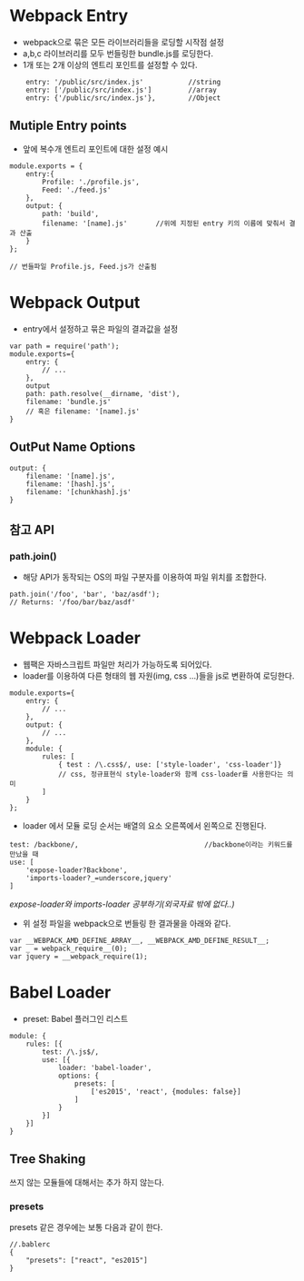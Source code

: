 Webpack Entry
====
* webpack으로 묶은 모든 라이브러리들을 로딩할 시작점 설정
* a,b,c 라이브러리를 모두 번들링한 bundle.js를 로딩한다.
* 1개 또는 2개 이상의 엔트리 포인트를 설정할 수 있다.
```
    entry: '/public/src/index.js'           //string
    entry: ['/public/src/index.js']         //array
    entry: {'/public/src/index.js'},        //Object
```

Mutiple Entry points
---
* 앞에 복수개 엔트리 포인트에 대한 설정 예시
```
module.exports = {
    entry:{
        Profile: './profile.js',
        Feed: './feed.js'
    },
    output: {
        path: 'build',
        filename: '[name].js'       //위에 지정된 entry 키의 이름에 맞춰서 결과 산출
    }
};

// 번들파일 Profile.js, Feed.js가 산출됨
```

Webpack Output
===
* entry에서 설정하고 묶은 파일의 결과값을 설정
```
var path = require('path');
module.exports={
    entry: {
        // ...
    },
    output
    path: path.resolve(__dirname, 'dist'),
    filename: 'bundle.js'
    // 혹은 filename: '[name].js'
}
```

OutPut Name Options
----
```
output: {
    filename: '[name].js',
    filename: '[hash].js',
    filename: '[chunkhash].js'
}
```

참고 API
---
### path.join()
* 해당 API가 동작되는 OS의 파일 구분자를 이용하여 파일 위치를 조합한다.
```
path.join('/foo', 'bar', 'baz/asdf');
// Returns: '/foo/bar/baz/asdf'
```

Webpack Loader
====
* 웹팩은 자바스크립트 파일만 처리가 가능하도록 되어있다.
* loader를 이용하여 다른 형태의 웹 자원(img, css ...)들을 js로 변환하여 로딩한다.
```
module.exports={
    entry: {
        // ...
    },
    output: {
        // ...
    },
    module: {
        rules: [
            { test : /\.css$/, use: ['style-loader', 'css-loader']}
            // css, 정규표현식 style-loader와 함께 css-loader를 사용한다는 의미
        ]
    }
};
```
* loader 에서 모듈 로딩 순서는 배열의 요소 오른쪽에서 왼쪽으로 진행된다.
```
test: /backbone/,                               //backbone이라는 키워드를 만났을 때
use: [
    'expose-loader?Backbone',                   
    'imports-loader?_=underscore,jquery'
]
```
*expose-loader와 imports-loader 공부하기(외국자료 밖에 없다..)*
* 위 설정 파일을 webpack으로 번들링 한 결과물을 아래와 같다.
```
var __WEBPACK_AMD_DEFINE_ARRAY__, __WEBPACK_AMD_DEFINE_RESULT__;
var _ = webpack_require__(0);
var jquery = __webpack_require(1);
```

Babel Loader
====
* preset: Babel 플러그인 리스트
```
module: {
    rules: [{
        test: /\.js$/,
        use: [{
            loader: 'babel-loader',
            options: {
                presets: [
                    ['es2015', 'react', {modules: false}]
                ]
            }
        }]
    }]
}
```
Tree Shaking
-----
쓰지 않는 모듈들에 대해서는 추가 하지 않는다.

### presets
presets 같은 경우에는 보통 다음과 같이 한다.
```
//.bablerc
{
    "presets": ["react", "es2015"]
}
```